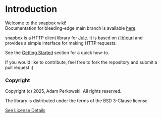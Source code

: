 # Introduction
Welcome to the snapbox wiki!<br>
Documentation for bleeding-edge main branch is available [here][main].

snapbox is a HTTP client library for [Jule]. It is based on [(lib)curl][curl] and provides a simple interface for making HTTP requests.

See the [Getting Started] section for a quick how-to.

If you would like to contribute, feel free to fork the repository and submit a pull request :)

### Copyright
Copyright (c) 2025, Adam Perkowski.
All rights reserved.

The library is distributed under the terms of the BSD 3-Clause license

[See License Details][license]

[main]: /main
[Jule]: https://jule.dev
[curl]: https://curl.se
[Getting Started]: /getting-started.html
[license]: https://github.com/adamperkowski/snapbox/blob/main/LICENSE
